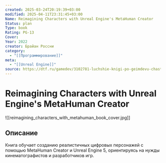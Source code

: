 ```yaml
---
created: 2025-03-24T20:19:39+03:00
modified: 2025-04-11T23:31:45+03:00
Name: Reimagining Characters with Unreal Engine's MetaHuman Creator
Status: plan
Type: book
Rating: PG-13
Cover: 
Year: 2022
creator: Брайан Россни
category:
  - "[[Программирование]]"
meta:
  - "[[Unreal Engine]]"
source: https://dtf.ru/gamedev/3102781-luchshie-knigi-po-geimdevu-chast-2
---
```


# Reimagining Characters with Unreal Engine's MetaHuman Creator

![[reimagining_characters_with_metahuman_book_cover.jpg]]



## Описание

Книга обучает созданию реалистичных цифровых персонажей с помощью MetaHuman Creator и Unreal Engine 5, ориентируясь на нужды кинематографистов и разработчиков игр.
